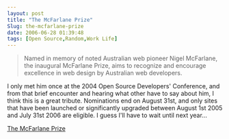 ```yaml
---
layout: post
title: "The McFarlane Prize"
Slug: the-mcfarlane-prize
date: 2006-06-28 01:39:48
tags: [Open Source,Random,Work Life]
---
```

> Named in memory of noted Australian web pioneer Nigel McFarlane, the inaugural McFarlane Prize, aims to recognize and encourage excellence in web design by Australian web developers.

I only met him once at the 2004 Open Source Developers' Conference, and from that brief encounter and hearing what other have to say about him, I think this is a great tribute. Nominations end on August 31st, and only sites that have been launched or significantly upgraded between August 1st 2005 and July 31st 2006 are eligible. I guess I'll have to wait until next year...

[The McFarlane Prize](http://www.mcfarlaneprize.com/)

